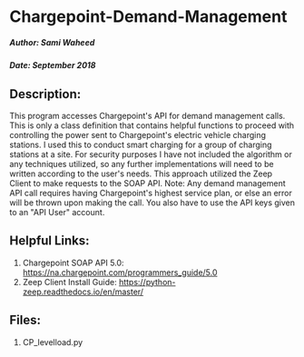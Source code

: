 # Chargepoint-Demand-Management
##### Author: Sami Waheed
##### Date: September 2018

## Description:
This program accesses Chargepoint's API for demand management calls. This is only a class definition that contains helpful functions to proceed with controlling the power sent to Chargepoint's electric vehicle charging stations. I used this to conduct smart charging for a group of charging stations at a site. For security purposes I have not included the algorithm or any techniques utilized, so any further  implementations will need to be written according to the user's needs. This approach utilized the Zeep Client to make requests to the SOAP API. Note: Any demand management API call requires having Chargepoint's highest service plan, or else an error will be thrown upon making the call. You also have to use the API keys given to an "API User" account.

## Helpful Links:
1. Chargepoint SOAP API 5.0: https://na.chargepoint.com/programmers_guide/5.0
2. Zeep Client Install Guide: https://python-zeep.readthedocs.io/en/master/

## Files:
1. CP_levelload.py

